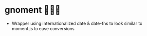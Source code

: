 # gnoment 🧙‍♂️🍄

- Wrapper using internationalized date & date-fns to look similar to moment.js to ease conversions
